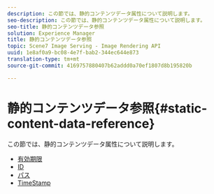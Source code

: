 ```yaml
---
description: この節では、静的コンテンツデータ属性について説明します。
seo-description: この節では、静的コンテンツデータ属性について説明します。
seo-title: 静的コンテンツデータ参照
solution: Experience Manager
title: 静的コンテンツデータ参照
topic: Scene7 Image Serving - Image Rendering API
uuid: 1e8af0a9-bc08-4e7f-bab2-344ec644e873
translation-type: tm+mt
source-git-commit: 4169757880407b62addd0a70ef1807d8b195820b

---
```



# 静的コンテンツデータ参照{#static-content-data-reference}

この節では、静的コンテンツデータ属性について説明します。

* [有効期限](r-expiration-static.md)
* [ID](r-id-static.md)
* [パス](r-path-static.md)
* [TimeStamp](r-timestamp-static.md)
